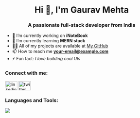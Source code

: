 <h1 align="center">Hi 👋, I'm Gaurav Mehta</h1>
<h3 align="center">A passionate full-stack developer from India</h3>

- 🔭 I’m currently working on **iNoteBook**
- 🌱 I’m currently learning **MERN stack**
- 👨‍💻 All of my projects are available at [My GitHub](https://github.com/GAURAVVVVVVVVVVVVV)
- 📫 How to reach me **your-email@example.com**
- ⚡ Fun fact: *I love building cool UIs*

<h3 align="left">Connect with me:</h3>
<p align="left">
<a href="https://linkedin.com/in/your-linkedin" target="blank"><img align="center" src="https://cdn.jsdelivr.net/npm/simple-icons@v3/icons/linkedin.svg" alt="linkedin" height="30" width="40" /></a>
<a href="https://twitter.com/your-twitter" target="blank"><img align="center" src="https://cdn.jsdelivr.net/npm/simple-icons@v3/icons/twitter.svg" alt="twitter" height="30" width="40" /></a>
</p>

<h3 align="left">Languages and Tools:</h3>
<p align="left">
  <img src="https://skillicons.dev/icons?i=html,css,js,react,nodejs,express,mongodb,cpp,github,vscode" />
</p>
